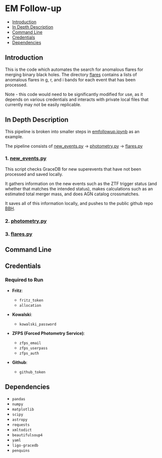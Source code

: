 # EM Follow-up

- [Introduction](#introduction)
- [In Depth Description](#in-depth-description)
- [Command Line](#command-line)
- [Credentials](#credentials)
- [Dependencies](#dependencies)


## Introduction
This is the code which automates the search for anomalous flares for merging binary black holes. The directory [flares](./flares.py) contains a lists of anomalous flares in g, r, and i bands for each event that has been processed.

Note - this code would need to be significantly modified for use, as it depends on various credentials and interacts with private local files that currently may not be easily replicable.

## In Depth Description
This pipeline is broken into smaller steps in [emfollowup.ipynb](./emfollowup.ipynb) as an example.

The pipeline consists of [new_events.py](./new_events.py) &rarr; [photometry.py](./photometry.py) &rarr; [flares.py](./flares.py)

### 1. [new_events.py](./new_events.py)

This script checks GraceDB for new superevents that have not been processed and saved locally. 

It gathers information on the new events such as the ZTF trigger status (and whether that matches the intended status), makes calculations such as an estimated total merger mass, and does AGN catalog crossmatches. 

It saves all of this information locally, and pushes to the public github repo [BBH](https://github.com/knolan10/BBH).

### 2. [photometry.py](./photometry.py)

### 3. [flares.py](./flares.py)

## Command Line


## Credentials

### Required to Run
- **Fritz**: 
  - `fritz_token`
  - `allocation`

- **Kowalski**: 
  - `kowalski_password`

- **ZFPS (Forced Photometry Service)**: 
  - `zfps_email`
  - `zfps_userpass`
  - `zfps_auth`

- **Github**: 
  - `github_token`

## Dependencies

- `pandas`
- `numpy`
- `matplotlib`
- `scipy`
- `astropy`
- `requests`
- `xmltodict`
- `beautifulsoup4`
- `yaml`
- `ligo-gracedb`
- `penquins`

